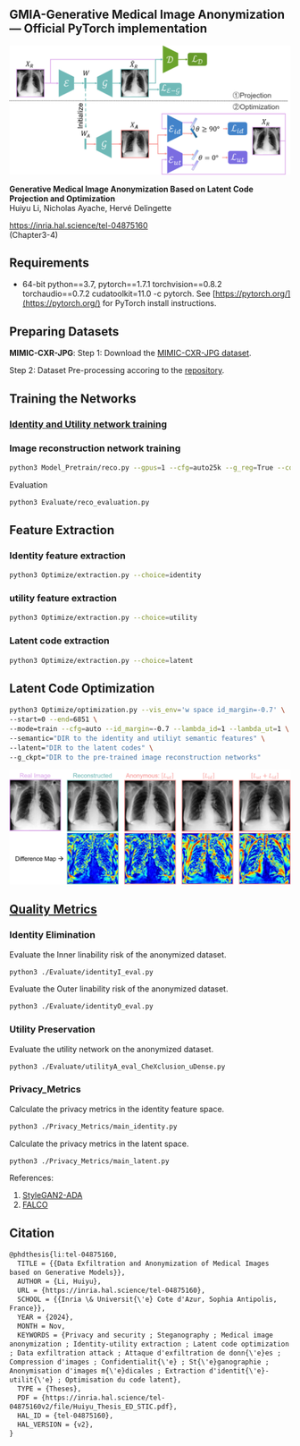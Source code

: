 ## GMIA-Generative Medical Image Anonymization &mdash; Official PyTorch implementation

![Teaser image](./docs/flowchart.png)

**Generative Medical Image Anonymization Based on Latent Code Projection and Optimization**<br>
Huiyu Li, Nicholas Ayache, Hervé Delingette<br>
<!-- ToDo<br> -->
https://inria.hal.science/tel-04875160<br> (Chapter3-4)

## Requirements
* 64-bit python==3.7, pytorch==1.7.1 torchvision==0.8.2 torchaudio==0.7.2 cudatoolkit=11.0 -c pytorch. See [https://pytorch.org/](https://pytorch.org/) for PyTorch install instructions.

## Preparing Datasets
**MIMIC-CXR-JPG**:
Step 1: Download the [MIMIC-CXR-JPG dataset](https://physionet.org/content/mimic-cxr-jpg/2.1.0/).

Step 2: Dataset Pre-processing accoring to the [repository](https://github.com/Huiyu-Li/GMIA-Dataset-Pre-processing/tree/main).

## Training the Networks

### [Identity and Utility network training](https://github.com/Huiyu-Li/GMIA-Feature-Extractor-Training/tree/main)

### Image reconstruction network training
```.bash
python3 Model_Pretrain/reco.py --gpus=1 --cfg=auto25k --g_reg=True --cogd=True
```

Evaluation
```.bash
python3 Evaluate/reco_evaluation.py
```

## Feature Extraction
### Identity feature extraction
```.bash
python3 Optimize/extraction.py --choice=identity
```

### utility feature extraction
```.bash
python3 Optimize/extraction.py --choice=utility
```

### Latent code extraction
```.bash
python3 Optimize/extraction.py --choice=latent
```

## Latent Code Optimization
```.bash
python3 Optimize/optimization.py --vis_env='w space id_margin=-0.7' \
--start=0 --end=6851 \
--mode=train --cfg=auto --id_margin=-0.7 --lambda_id=1 --lambda_ut=1 \
--semantic="DIR to the identity and utiliyt semantic features" \
--latent="DIR to the latent codes" \
--g_ckpt="DIR to the pre-trained image reconstruction networks"
```

![results image](./docs/anoymized_results.png)

## [Quality Metrics](https://github.com/Huiyu-Li/GMIA-Feature-Extractor-Training/tree/main)

### Identity Elimination
Evaluate the Inner linability risk of the anonymized dataset.<br>
```.bash
python3 ./Evaluate/identityI_eval.py
```

Evaluate the Outer linability risk of the anonymized dataset.<br>
```.bash
python3 ./Evaluate/identityO_eval.py
```

### Utility Preservation
Evaluate the utility network on the anonymized dataset.<br>
```.bash
python3 ./Evaluate/utilityA_eval_CheXclusion_uDense.py
```

### Privacy_Metrics
Calculate the privacy metrics in the identity feature space.<br>
```.bash
python3 ./Privacy_Metrics/main_identity.py
```

Calculate the privacy metrics in the latent space.<br>
```.bash
python3 ./Privacy_Metrics/main_latent.py
```

References:
1. [StyleGAN2-ADA](https://github.com/NVlabs/stylegan2-ada-pytorch)
2. [FALCO](https://github.com/chi0tzp/FALCO)

## Citation

<!-- ToDo<br> -->
```
@phdthesis{li:tel-04875160,
  TITLE = {{Data Exfiltration and Anonymization of Medical Images based on Generative Models}},
  AUTHOR = {Li, Huiyu},
  URL = {https://inria.hal.science/tel-04875160},
  SCHOOL = {{Inria \& Universit{\'e} Cote d'Azur, Sophia Antipolis, France}},
  YEAR = {2024},
  MONTH = Nov,
  KEYWORDS = {Privacy and security ; Steganography ; Medical image anonymization ; Identity-utility extraction ; Latent code optimization ; Data exfiltration attack ; Attaque d'exfiltration de donn{\'e}es ; Compression d'images ; Confidentialit{\'e} ; St{\'e}ganographie ; Anonymisation d'images m{\'e}dicales ; Extraction d'identit{\'e}-utilit{\'e} ; Optimisation du code latent},
  TYPE = {Theses},
  PDF = {https://inria.hal.science/tel-04875160v2/file/Huiyu_Thesis_ED_STIC.pdf},
  HAL_ID = {tel-04875160},
  HAL_VERSION = {v2},
}
```
